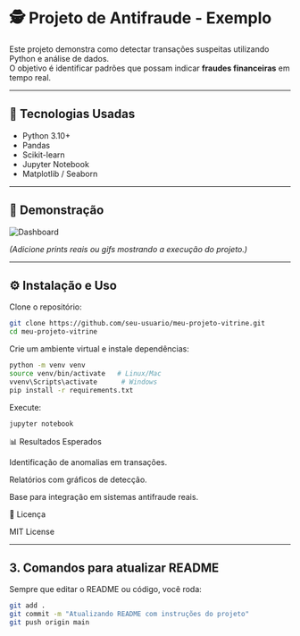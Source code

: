 # 🕵️ Projeto de Antifraude - Exemplo

Este projeto demonstra como detectar transações suspeitas utilizando Python e análise de dados.  
O objetivo é identificar padrões que possam indicar **fraudes financeiras** em tempo real.

---

## 🚀 Tecnologias Usadas
- Python 3.10+
- Pandas
- Scikit-learn
- Jupyter Notebook
- Matplotlib / Seaborn

---

## 📸 Demonstração
![Dashboard](https://via.placeholder.com/800x400?text=Exemplo+Dashboard)

*(Adicione prints reais ou gifs mostrando a execução do projeto.)*

---

## ⚙️ Instalação e Uso

Clone o repositório:
```bash
git clone https://github.com/seu-usuario/meu-projeto-vitrine.git
cd meu-projeto-vitrine
```

Crie um ambiente virtual e instale dependências:
```bash
python -m venv venv
source venv/bin/activate   # Linux/Mac
vvenv\Scripts\activate      # Windows
pip install -r requirements.txt
```

Execute:
```bash
jupyter notebook
```

📊 Resultados Esperados

Identificação de anomalias em transações.

Relatórios com gráficos de detecção.

Base para integração em sistemas antifraude reais.

📜 Licença

MIT License

---

## 3. Comandos para atualizar README
Sempre que editar o README ou código, você roda:
```bash
git add .
git commit -m "Atualizando README com instruções do projeto"
git push origin main
```
